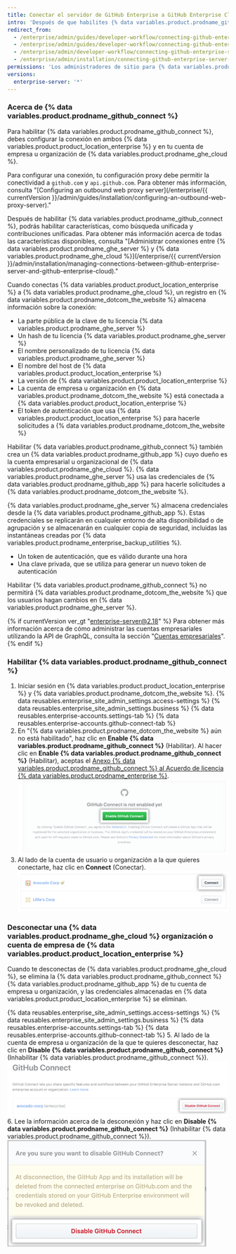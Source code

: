 ```yaml
---
title: Conectar el servidor de GitHub Enterprise a GitHub Enterprise Cloud
intro: 'Después de que habilites {% data variables.product.prodname_github_connect %}, puedes compartir características y flujos de trabajo específicos entre {% data variables.product.product_location_enterprise %} y {% data variables.product.prodname_ghe_cloud %}.'
redirect_from:
  - /enterprise/admin/guides/developer-workflow/connecting-github-enterprise-to-github-com/
  - /enterprise/admin/guides/developer-workflow/connecting-github-enterprise-server-to-github-com
  - /enterprise/admin/developer-workflow/connecting-github-enterprise-server-to-githubcom/
  - /enterprise/admin/installation/connecting-github-enterprise-server-to-github-enterprise-cloud
permissions: 'Los administradores de sitio para {% data variables.product.prodname_ghe_server %} que también sean dueños de una cuenta de organización o empresa de {% data variables.product.prodname_ghe_cloud %} podrán habilitar {% data variables.product.prodname_github_connect %}.'
versions:
  enterprise-server: '*'
---
```


### Acerca de {% data variables.product.prodname_github_connect %}

Para habilitar {% data variables.product.prodname_github_connect %}, debes configurar la conexión en ambos {% data variables.product.product_location_enterprise %} y en tu cuenta de empresa u organización de {% data variables.product.prodname_ghe_cloud %}.

Para configurar una conexión, tu configuración proxy debe permitir la conectividad a `github.com` y `api.github.com`. Para obtener más información, consulta "[Configuring an outbound web proxy server](/enterprise/{{ currentVersion }}/admin/guides/installation/configuring-an-outbound-web-proxy-server)."

Después de habilitar {% data variables.product.prodname_github_connect %}, podrás habilitar características, como búsqueda unificada y contribuciones unificadas. Para obtener más información acerca de todas las características disponibles, consulta "[Administrar conexiones entre {% data variables.product.prodname_ghe_server %} y {% data variables.product.prodname_ghe_cloud %}](/enterprise/{{ currentVersion }}/admin/installation/managing-connections-between-github-enterprise-server-and-github-enterprise-cloud)."

Cuando conectas {% data variables.product.product_location_enterprise %} a {% data variables.product.prodname_ghe_cloud %}, un registro en {% data variables.product.prodname_dotcom_the_website %} almacena información sobre la conexión:
- La parte pública de la clave de tu licencia {% data variables.product.prodname_ghe_server %}
- Un hash de tu licencia {% data variables.product.prodname_ghe_server %}
- El nombre personalizado de tu licencia {% data variables.product.prodname_ghe_server %}
- El nombre del host de {% data variables.product.product_location_enterprise %}
- La versión de {% data variables.product.product_location_enterprise %}
- La cuenta de empresa u organización en {% data variables.product.prodname_dotcom_the_website %} está conectada a {% data variables.product.product_location_enterprise %}
- El token de autenticación que usa {% data variables.product.product_location_enterprise %} para hacerle solicitudes a {% data variables.product.prodname_dotcom_the_website %}

Habilitar {% data variables.product.prodname_github_connect %} también crea un {% data variables.product.prodname_github_app %} cuyo dueño es la cuenta empresarial u organizacional de {% data variables.product.prodname_ghe_cloud %}. {% data variables.product.prodname_ghe_server %} usa las credenciales de {% data variables.product.prodname_github_app %} para hacerle solicitudes a {% data variables.product.prodname_dotcom_the_website %}.

{% data variables.product.prodname_ghe_server %} almacena credenciales desde la {% data variables.product.prodname_github_app %}. Estas credenciales se replicarán en cualquier entorno de alta disponibilidad o de agrupación y se almacenarán en cualquier copia de seguridad, incluidas las instantáneas creadas por {% data variables.product.prodname_enterprise_backup_utilities %}.
- Un token de autenticación, que es válido durante una hora
- Una clave privada, que se utiliza para generar un nuevo token de autenticación

Habilitar {% data variables.product.prodname_github_connect %} no permitirá {% data variables.product.prodname_dotcom_the_website %} que los usuarios hagan cambios en {% data variables.product.prodname_ghe_server %}.

{% if currentVersion ver_gt "enterprise-server@2.18" %}
Para obtener más información acerca de cómo administrar las cuentas empresariales utilizando la API de GraphQL, consulta la sección "[Cuentas empresariales](/v4/guides/managing-enterprise-accounts)".
{% endif %}
### Habilitar {% data variables.product.prodname_github_connect %}

1. Iniciar sesión en {% data variables.product.product_location_enterprise %} y {% data variables.product.prodname_dotcom_the_website %}.
{% data reusables.enterprise_site_admin_settings.access-settings %}
{% data reusables.enterprise_site_admin_settings.business %}
{% data reusables.enterprise-accounts.settings-tab %}
{% data reusables.enterprise-accounts.github-connect-tab %}
5. En "{% data variables.product.prodname_dotcom_the_website %} aún no está habilitado", haz clic en **Enable {% data variables.product.prodname_github_connect %}** (Habilitar). Al hacer clic en **Enable {% data variables.product.prodname_github_connect %}** (Habilitar), aceptas el <a href="/articles/github-connect-addendum-to-the-github-enterprise-license-agreement/" class="dotcom-only">Anexo {% data variables.product.prodname_github_connect %} al Acuerdo de licencia {% data variables.product.prodname_enterprise %}</a>. ![Habilitar el botón Conectar de GitHub](/assets/images/enterprise/business-accounts/enable-github-connect-button.png)
6. Al lado de la cuenta de usuario u organización a la que quieres conectarte, haz clic en **Connect** (Conectar). ![Conecta el botón junto a una cuenta de empresa o negocio](/assets/images/enterprise/business-accounts/choose-enterprise-or-org-connect.png)

### Desconectar una {% data variables.product.prodname_ghe_cloud %} organización o cuenta de empresa de {% data variables.product.product_location_enterprise %}

Cuando te desconectas de {% data variables.product.prodname_ghe_cloud %}, se elimina la {% data variables.product.prodname_github_connect %} {% data variables.product.prodname_github_app %} de tu cuenta de empresa u organización, y las credenciales almacenadas en {% data variables.product.product_location_enterprise %} se eliminan.

{% data reusables.enterprise_site_admin_settings.access-settings %}
{% data reusables.enterprise_site_admin_settings.business %}
{% data reusables.enterprise-accounts.settings-tab %}
{% data reusables.enterprise-accounts.github-connect-tab %}
5. Al lado de la cuenta de empresa u organización de la que te quieres desconectar, haz clic en **Disable {% data variables.product.prodname_github_connect %}** (Inhabilitar {% data variables.product.prodname_github_connect %}). ![Inhabilitar el botón Conectar de GitHub para una cuenta de empresa o nombre de organización](/assets/images/enterprise/business-accounts/disable-github-connect-button.png)
6. Lee la información acerca de la desconexión y haz clic en **Disable {% data variables.product.prodname_github_connect %}** (Inhabilitar {% data variables.product.prodname_github_connect %}). ![Modal con información de advertencia acerca de la desconexión y el botón de confirmación](/assets/images/enterprise/business-accounts/confirm-disable-github-connect.png)

